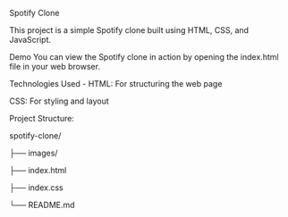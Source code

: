 Spotify Clone

This project is a simple Spotify clone built using HTML, CSS, and JavaScript.

Demo
You can view the Spotify clone in action by opening the index.html file in your web browser.

Technologies Used -
HTML: For structuring the web page

CSS: For styling and layout

Project Structure:

spotify-clone/

├── images/

├── index.html

├── index.css

└── README.md
